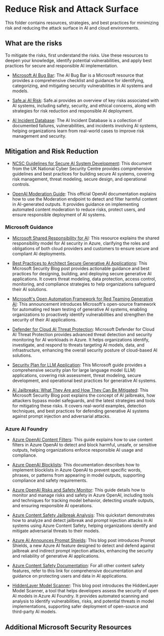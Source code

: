 # Reduce Risk and Attack Surface

This folder contains resources, strategies, and best practices for minimizing risk and reducing the attack surface in AI and cloud environments. 

## What are the risks

To mitigate the risks, first understand the risks. Use these resources to deepen your knowledge, identify potential vulnerabilities, and apply best practices for secure and responsible AI implementation.


- [Microsoft AI Bug Bar](https://www.microsoft.com/en-US/msrc/aibugbar?msockid=2374e47992096e7a2adef0c193de6fb5): The AI Bug Bar is a Microsoft resource that provides a comprehensive checklist and guidance for identifying, categorizing, and mitigating security vulnerabilities in AI systems and models.

- [Safe.ai AI Risk](https://safe.ai/ai-risk): Safe.ai provides an overview of key risks associated with AI systems, including safety, security, and ethical concerns, along with strategies for risk reduction and responsible AI deployment.

- [AI Incident Database](https://incidentdatabase.ai/): The AI Incident Database is a collection of documented failures, vulnerabilities, and incidents involving AI systems, helping organizations learn from real-world cases to improve risk management and security.

## Mitigation and Risk Reduction

- [NCSC Guidelines for Secure AI System Development](https://www.ncsc.gov.uk/files/Guidelines-for-secure-AI-system-development.pdf): This document from the UK National Cyber Security Centre provides comprehensive guidelines and best practices for building secure AI systems, covering risk management, threat modeling, secure design, and operational controls.

 - [OpenAI Moderation Guide](https://platform.openai.com/docs/guides/moderation): This official OpenAI documentation explains how to use the Moderation endpoint to detect and filter harmful content in AI-generated outputs. It provides guidance on implementing automated content moderation to reduce risks, protect users, and ensure responsible deployment of AI systems.



### Microsoft Guidance


- [Microsoft Shared Responsibility for AI](https://learn.microsoft.com/en-us/azure/security/fundamentals/shared-responsibility-ai): This resource explains the shared responsibility model for AI security in Azure, clarifying the roles and obligations of both cloud providers and customers to ensure secure and compliant AI deployments.

- [Best Practices to Architect Secure Generative AI Applications](https://techcommunity.microsoft.com/blog/microsoft-security-blog/best-practices-to-architect-secure-generative-ai-applications/4116661): This Microsoft Security Blog post provides actionable guidance and best practices for designing, building, and deploying secure generative AI applications. It covers threat modeling, data protection, access control, monitoring, and compliance strategies to help organizations safeguard their AI solutions.

- [Microsoft's Open Automation Framework for Red Teaming Generative AI](https://www.microsoft.com/en-us/security/blog/2024/02/22/announcing-microsofts-open-automation-framework-to-red-team-generative-ai-systems/): This announcement introduces Microsoft's open-source framework for automating red team testing of generative AI systems, enabling organizations to proactively identify vulnerabilities and strengthen the security of their AI applications.

- [Defender for Cloud AI Threat Protection](https://learn.microsoft.com/en-us/azure/defender-for-cloud/ai-threat-protection): Microsoft Defender for Cloud AI Threat Protection provides advanced threat detection and security monitoring for AI workloads in Azure. It helps organizations identify, investigate, and respond to threats targeting AI models, data, and infrastructure, enhancing the overall security posture of cloud-based AI solutions.

- [Security Plan for LLM Application](https://learn.microsoft.com/en-us/ai/playbook/technology-guidance/generative-ai/mlops-in-openai/security/security-plan-llm-application): This Microsoft guide provides a comprehensive security plan for large language model (LLM) applications, covering risk assessment, threat modeling, secure development, and operational best practices for generative AI systems.

-  [AI Jailbreaks: What They Are and How They Can Be Mitigated](https://www.microsoft.com/en-us/security/blog/2024/06/04/ai-jailbreaks-what-they-are-and-how-they-can-be-mitigated/): This Microsoft Security Blog post explains the concept of AI jailbreaks, how attackers bypass model safeguards, and the latest strategies and tools for mitigating these risks. It covers real-world examples, detection techniques, and best practices for defending generative AI systems against prompt injection and adversarial attacks.

### Azure AI Foundry


- [Azure OpenAI Content Filters](https://learn.microsoft.com/en-us/azure/ai-foundry/openai/how-to/content-filters): This guide explains how to use content filters in Azure OpenAI to detect and block harmful, unsafe, or sensitive outputs, helping organizations enforce responsible AI usage and compliance.

- [Azure OpenAI Blocklists](https://learn.microsoft.com/en-us/azure/ai-foundry/openai/how-to/use-blocklists?tabs=foundry): This documentation describes how to implement blocklists in Azure OpenAI to prevent specific words, phrases, or patterns from appearing in model outputs, supporting compliance and safety requirements.

- [Azure OpenAI Risks and Safety Monitor](https://learn.microsoft.com/en-us/azure/ai-foundry/openai/how-to/risks-safety-monitor): This guide details how to monitor and manage risks and safety in Azure OpenAI, including tools and techniques for tracking model behavior, detecting unsafe outputs, and ensuring responsible AI operations.


- [Azure Content Safety Jailbreak Analysis](https://learn.microsoft.com/en-us/azure/ai-services/content-safety/quickstart-jailbreak?pivots=programming-language-foundry-portal#analyze-attacks): This quickstart demonstrates how to analyze and detect jailbreak and prompt injection attacks in AI systems using Azure Content Safety, helping organizations identify and mitigate adversarial threats to their models.

- [Azure AI Announces Prompt Shields](https://techcommunity.microsoft.com/blog/azure-ai-foundry-blog/azure-ai-announces-prompt-shields-for-jailbreak-and-indirect-prompt-injection-at/4099140): This blog post introduces Prompt Shields, a new Azure AI feature designed to detect and defend against jailbreak and indirect prompt injection attacks, enhancing the security and reliability of generative AI applications.

- [Azure Content Safety Documentation](https://learn.microsoft.com/en-us/azure/ai-services/content-safety/): For all other content safety features, refer to this link for comprehensive documentation and guidance on protecting users and data in AI applications.

- [HiddenLayer Model Scanner](https://techcommunity.microsoft.com/blog/azure-ai-foundry-blog/hiddenlayer-model-scanner-helps-developers-assess-the-security-of-open-models-in/4140576): This blog post introduces the HiddenLayer Model Scanner, a tool that helps developers assess the security of open AI models in Azure AI Foundry. It provides automated scanning and analysis to identify vulnerabilities, risks, and potential threats in model implementations, supporting safer deployment of open-source and third-party AI models.

## Additional Microsoft Security Resources



